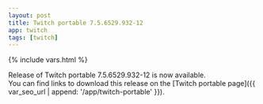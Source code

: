 ```yaml
---
layout: post
title: Twitch portable 7.5.6529.932-12
app: twitch
tags: [twitch]
---
```

{% include vars.html %}

Release of Twitch portable 7.5.6529.932-12 is now available.<br />
You can find links to download this release on the [Twitch portable page]({{ var_seo_url | append: '/app/twitch-portable' }}).